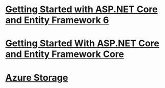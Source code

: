 # [Getting Started with ASP.NET Core and Entity Framework 6](entity-framework-6.md)
# [Getting Started With ASP.NET Core and Entity Framework Core](http://docs.efproject.net/en/latest/platforms/aspnetcore/toc.html)
# [Azure Storage](azure-storage/toc.md)
